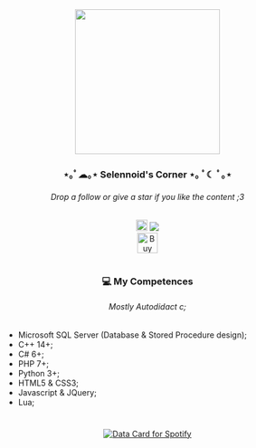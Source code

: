 <div align="center">
  <img height="256" src="https://i.imgur.com/Xfs4Tcz.png" />
  <h3>⋆｡ﾟ☁︎｡⋆ Selennoid's Corner ⋆｡ ﾟ☾ ﾟ｡⋆</h3>
  <h6>Drop a follow or give a star if you like the content ;3</h6>
  <a href="https://discord.com/users/1352461461707952240" target="_blank">
    <img src="https://img.shields.io/static/v1?message=Discord&logo=discord&label=&color=7289DA&logoColor=white&labelColor=&style=for-the-badge" height="20" alt="discord logo"/></a>
  <img src="https://visitor-badge.laobi.icu/badge?page_id=Selennoid.Selennoid&right_color=hotpink"/><br/>
  <a href='https://ko-fi.com/Y8Y31LG9HA' target='_blank'><img height='36' style='border:0px;height:36px;' src='https://storage.ko-fi.com/cdn/kofi3.png?v=6' border='0' alt='Buy Me a Coffee at ko-fi.com' /></a>
</div>
<h1></h1>
<div align="center">
  <h3>💻 My Competences</h3>
  <h6>Mostly Autodidact c;</h6>
</div>

##

- Microsoft SQL Server (Database & Stored Procedure design);
- C++ 14+;
- C# 6+;
- PHP 7+;
- Python 3+;
- HTML5 & CSS3;
- Javascript & JQuery;
- Lua;

<h1></h1>
<div align="center">
  <a href="https://data-card-for-spotify.herokuapp.com/card?user_id=g4uf0ob2kdhhy4mbv2ovp82j1">
    <img src="https://data-card-for-spotify.herokuapp.com/api/card?user_id=g4uf0ob2kdhhy4mbv2ovp82j1" alt="Data Card for Spotify">
  </a>
</div>

